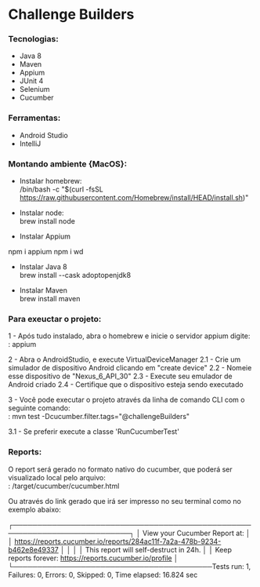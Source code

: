 
# Challenge Builders

### Tecnologias:

- Java 8
- Maven
- Appium
- JUnit 4
- Selenium
- Cucumber

### Ferramentas:

- Android Studio
- IntelliJ

### Montando ambiente {MacOS}:

- Instalar homebrew:<br/>
/bin/bash -c "$(curl -fsSL https://raw.githubusercontent.com/Homebrew/install/HEAD/install.sh)"

- Instalar node:<br/>
brew install node

- Instalar Appium<br/>

npm i appium
npm i wd

- Instalar Java 8<br/>
brew install --cask adoptopenjdk8

- Instalar Maven<br/>
brew install maven

### Para exeuctar o projeto:

1 - Após tudo instalado, abra o homebrew e inicie o servidor appium digite:<br/>
: appium

2 - Abra o AndroidStudio, e execute VirtualDeviceManager
2.1 - Crie um simulador de dispositivo Android clicando em "create device"
2.2 - Nomeie esse dispositivo de "Nexus_6_API_30"
2.3 - Execute seu emulador de Android criado
2.4 - Certifique que o dispositivo esteja sendo executado

3 - Você pode executar o projeto através da linha de comando CLI com o seguinte comando:<br/>
:  mvn test -Dcucumber.filter.tags="@challengeBuilders"

3.1 - Se preferir execute a classe 'RunCucumberTest'

### Reports:<br/>

O report será gerado no formato nativo do cucumber, que poderá ser visualizado local pelo arquivo:<br/>
: /target/cucumber/cucumber.html

Ou através do link gerado que irá ser impresso no seu terminal como no exemplo abaixo:<br/>

┌──────────────────────────────────────────────────────────────────────────┐
│ View your Cucumber Report at:                                            │
│ https://reports.cucumber.io/reports/284ac11f-7a2a-478b-9234-b462e8e49337 │
│                                                                          │
│ This report will self-destruct in 24h.                                   │
│ Keep reports forever: https://reports.cucumber.io/profile                │
└─────────────────────────────────────────Tests run: 1, Failures: 0, Errors: 0, Skipped: 0, Time elapsed: 16.824 sec
